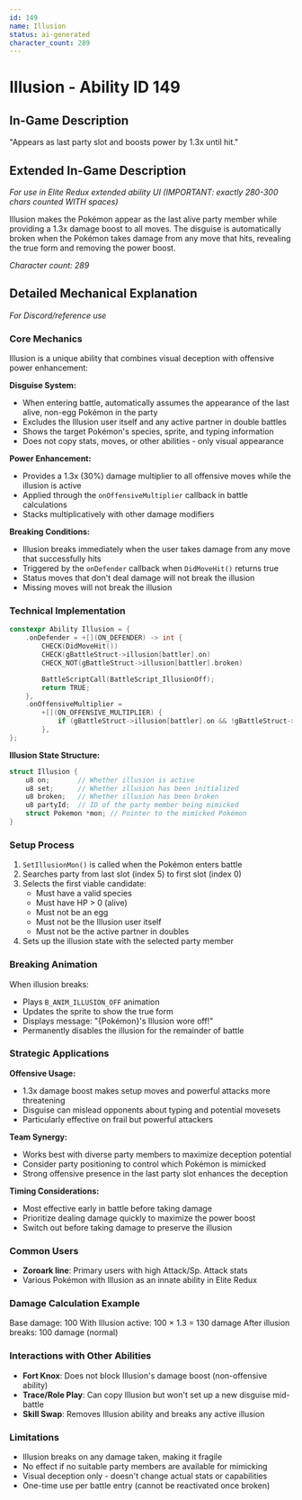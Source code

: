 ```yaml
---
id: 149
name: Illusion
status: ai-generated
character_count: 289
---
```


# Illusion - Ability ID 149

## In-Game Description
"Appears as last party slot and boosts power by 1.3x until hit."

## Extended In-Game Description
*For use in Elite Redux extended ability UI (IMPORTANT: exactly 280-300 chars counted WITH spaces)*

Illusion makes the Pokémon appear as the last alive party member while providing a 1.3x damage boost to all moves. The disguise is automatically broken when the Pokémon takes damage from any move that hits, revealing the true form and removing the power boost.

*Character count: 289*

## Detailed Mechanical Explanation
*For Discord/reference use*

### Core Mechanics
Illusion is a unique ability that combines visual deception with offensive power enhancement:

**Disguise System:**
- When entering battle, automatically assumes the appearance of the last alive, non-egg Pokémon in the party
- Excludes the Illusion user itself and any active partner in double battles
- Shows the target Pokémon's species, sprite, and typing information
- Does not copy stats, moves, or other abilities - only visual appearance

**Power Enhancement:**
- Provides a 1.3x (30%) damage multiplier to all offensive moves while the illusion is active
- Applied through the `onOffensiveMultiplier` callback in battle calculations
- Stacks multiplicatively with other damage modifiers

**Breaking Conditions:**
- Illusion breaks immediately when the user takes damage from any move that successfully hits
- Triggered by the `onDefender` callback when `DidMoveHit()` returns true
- Status moves that don't deal damage will not break the illusion
- Missing moves will not break the illusion

### Technical Implementation

```cpp
constexpr Ability Illusion = {
    .onDefender = +[](ON_DEFENDER) -> int {
        CHECK(DidMoveHit())
        CHECK(gBattleStruct->illusion[battler].on)
        CHECK_NOT(gBattleStruct->illusion[battler].broken)

        BattleScriptCall(BattleScript_IllusionOff);
        return TRUE;
    },
    .onOffensiveMultiplier =
        +[](ON_OFFENSIVE_MULTIPLIER) {
            if (gBattleStruct->illusion[battler].on && !gBattleStruct->illusion[battler].broken) MUL(1.3);
        },
};
```

**Illusion State Structure:**
```cpp
struct Illusion {
    u8 on;       // Whether illusion is active
    u8 set;      // Whether illusion has been initialized
    u8 broken;   // Whether illusion has been broken
    u8 partyId;  // ID of the party member being mimicked
    struct Pokemon *mon; // Pointer to the mimicked Pokémon
}
```

### Setup Process
1. `SetIllusionMon()` is called when the Pokémon enters battle
2. Searches party from last slot (index 5) to first slot (index 0)
3. Selects the first viable candidate:
   - Must have a valid species
   - Must have HP > 0 (alive)
   - Must not be an egg
   - Must not be the Illusion user itself
   - Must not be the active partner in doubles
4. Sets up the illusion state with the selected party member

### Breaking Animation
When illusion breaks:
- Plays `B_ANIM_ILLUSION_OFF` animation
- Updates the sprite to show the true form
- Displays message: "{Pokémon}'s Illusion wore off!"
- Permanently disables the illusion for the remainder of battle

### Strategic Applications

**Offensive Usage:**
- 1.3x damage boost makes setup moves and powerful attacks more threatening
- Disguise can mislead opponents about typing and potential movesets
- Particularly effective on frail but powerful attackers

**Team Synergy:**
- Works best with diverse party members to maximize deception potential
- Consider party positioning to control which Pokémon is mimicked
- Strong offensive presence in the last party slot enhances the deception

**Timing Considerations:**
- Most effective early in battle before taking damage
- Prioritize dealing damage quickly to maximize the power boost
- Switch out before taking damage to preserve the illusion

### Common Users
- **Zoroark line**: Primary users with high Attack/Sp. Attack stats
- Various Pokémon with Illusion as an innate ability in Elite Redux

### Damage Calculation Example
Base damage: 100
With Illusion active: 100 × 1.3 = 130 damage
After illusion breaks: 100 damage (normal)

### Interactions with Other Abilities
- **Fort Knox**: Does not block Illusion's damage boost (non-offensive ability)
- **Trace/Role Play**: Can copy Illusion but won't set up a new disguise mid-battle
- **Skill Swap**: Removes Illusion ability and breaks any active illusion

### Limitations
- Illusion breaks on any damage taken, making it fragile
- No effect if no suitable party members are available for mimicking
- Visual deception only - doesn't change actual stats or capabilities
- One-time use per battle entry (cannot be reactivated once broken)